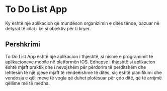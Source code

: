 # To Do List App
Ky është një aplikacion që mundëson organizimin e ditës tënde, bazuar në detyrat të cilat i ke si objektiv për ti kryer.

## Pershkrimi
To Do List App është një aplikacion i thjeshtë, si nismë e programimit të aplikacioneve mobile në platformën IOS. Edhepse i thjeshtë si aplikacion është mjaft praktik dhe i nevojshëm për përdorim të përditshëm dhe lehtesim të një pjese mjaft të rëndeëishme të ditës, siç është planifikimi dhe vendosja e qëllimeve të vogla që duhet plotësuar për çdo ditë, që të arrijmë qëllime më të mëdha. 

